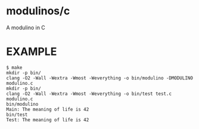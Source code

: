 # modulinos/c

A modulino in C

# EXAMPLE

```
$ make
mkdir -p bin/
clang -O2 -Wall -Wextra -Wmost -Weverything -o bin/modulino -DMODULINO modulino.c
mkdir -p bin/
clang -O2 -Wall -Wextra -Wmost -Weverything -o bin/test test.c modulino.c
bin/modulino
Main: The meaning of life is 42
bin/test
Test: The meaning of life is 42
```

